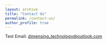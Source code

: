 ```yaml
---
layout: archive
title: "Contact Us"
permalink: /contact-us/
author_profile: true
---
```

Test
Email: dimensing_technology@outlook.com

